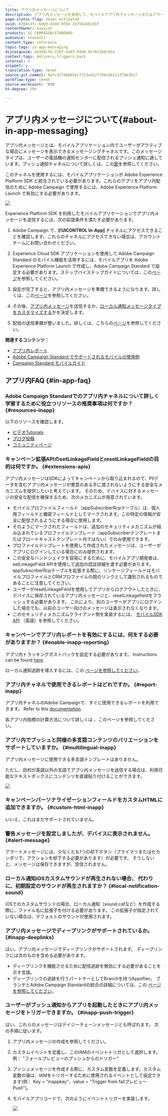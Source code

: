 ```yaml
---
title: アプリ内メッセージについて
description: アプリ内メッセージを使用して、モバイルアプリ内でメッセージまたはアラートを表示します。
page-status-flag: never-activated
uuid: 6784cdfc-6db9-41dd-9fbb-2e756a5bcb5f
contentOwner: sauviat
products: SG_CAMPAIGN/STANDARD
audience: channels
content-type: reference
topic-tags: in-app-messaging
discoiquuid: a4168cfb-22bf-4ab3-b9d8-6e76e1bdc055
context-tags: delivery,triggers,back
internal: n
snippet: y
translation-type: tm+mt
source-git-commit: 4efc42fd6b656c7723ed52f704c801113f9b3817
workflow-type: tm+mt
source-wordcount: '930'
ht-degree: 29%

---
```



# アプリ内メッセージについて{#about-in-app-messaging}

アプリ内メッセージとは、モバイルアプリケーション内でユーザーがアクティブな場合にメッセージを表示できるメッセージングチャネルです。このメッセージタイプは、ユーザーの電話機の通知センターに配信されるプッシュ通知に適しています。プッシュ通知チャネルについて詳しくは、この[節](../../channels/using/about-push-notifications.md)を参照してください。

このチャネルを使用するには、モバイルアプリケーションが Adobe Experience Platform SDK と統合されている必要があります。これらのアプリをアプリ内配信のために Adobe Campaign で使用するには、Adobe Experience Platform Launch で有効にする必要があります。

![](assets/launch_campaign.png)

Experience Platform SDK を利用したモバイルアプリケーションでアプリ内メッセージを送信するには、次の前提条件を満たす必要があります。

1. Adobe Campaign で、**[!UICONTROL In-App]** チャネルにアクセスできることを確認します。これらのチャネルにアクセスできない場合は、アカウントチームにお問い合わせください。

1. Experience Cloud SDK アプリケーションを使用して Adobe Campaign Standard のモバイル機能を活用するには、モバイルアプリを Adobe Experience Platform Launch で作成し、Adobe Campaign Standard で設定する必要があります。ステップバイステップガイドについては、この[ページ](https://helpx.adobe.com/jp/campaign/kb/configuring-app-sdk.html)を参照してください。

1. 設定が完了すると、アプリ内メッセージを準備できるようになります。詳しくは、この[ページ](../../channels/using/preparing-and-sending-an-in-app-message.md#preparing-your-in-app-message)を参照してください。

1. その後、[アプリ内メッセージ](../../channels/using/customizing-an-in-app-message.md)を送信するか、[ローカル通知メッセージタイプをカスタマイズする](../../channels/using/customizing-an-in-app-message.md#customizing-a-local-notification-message-type)かを決定します。

1. 配信の送信準備が整いました。詳しくは、こちらの[ページ](../../channels/using/preparing-and-sending-an-in-app-message.md#sending-your-in-app-message)を参照してください。

**関連するコンテンツ：**

* [アプリ内レポート](../../reporting/using/in-app-report.md)
* [Adobe Campaign Standard でサポートされるモバイルの使用例](https://helpx.adobe.com/jp/campaign/kb/configure-launch-rules-acs-use-cases.html)
* [Campaign Standard モバイルガイド](https://helpx.adobe.com/jp/campaign/kb/acs-mobile.html)

## アプリ内FAQ {#in-app-faq}

### Adobe Campaign Standardでのアプリ内チャネルについて詳しく学習するために役立つリソースの推奨事項は何ですか？ {#resources-inapp}

以下のリソースを確認します。

* [ビデオTutorials](https://docs.adobe.com/content/help/en/campaign-standard-learn/tutorials/communication-channels/mobile/in-app/in-app-message-overview.html)
* [ブログ投稿](https://theblog.adobe.com/get-more-out-of-the-new-in-app-message-channel-from-adobe-campaign/)
* [コミュニティページ](https://experienceleaguecommunities.adobe.com/t5/adobe-campaign-standard/ct-p/adobe-campaign-standard-community)

### キャンペーン拡張APIのsetLinkageFieldとresetLinkageFieldの目的は何ですか。 {#extensions-apis}

アプリ内メッセージはSDKによってキャンペーンから取り込まれるので、PIIデータを含むアプリ内メッセージが悪意のある手に渡されないようにする安全なメカニズムを提供したいと考えています。 そのため、デバイスに対するメッセージの安全な配信を確保するため、次のメカニズムが用意されています。

* モバイルプロファイルフィールド（appSubscriberRcpテーブル）は、個人用フィールドと機密フィールドとしてマークされます。この特定の情報が安全に配信されるようにする場合に使用します。
* そのようにマークされたフィールドは、追加のセキュリティメカニズムが組み込まれているプロファイルテンプレート（appSubscriberテンプレートまたはブロードキャストテンプレート内ではない）でのみ使用できます。
* プロファイルテンプレートを使用して作成されたメッセージは、ユーザーがアプリにログインしている場合にのみ提供されます。
* この安全なハンドシェイクを容易にするために、モバイルアプリ開発者は、setLinkageField APIを使用して追加の認証詳細を渡す必要があります。 appSubscriberRcpテーブルを拡張する際に、リンケージフィールドはモバイルプロファイルとCRMプロファイルの間のリンクとして識別されるものであることに注意してください。
* ユーザーがresetLinkageFieldを使用してアプリからログアウトしたときに、デバイスに保存されているアプリ内メッセージと、resetLinkagefieldをフラッシュする必要があります。 これにより、別のユーザーがアプリにログインした場合でも、以前のユーザー向けのメッセージは表示されなくなります。
* このセキュリティメカニズムクライアント側を実装するには、 [モバイルSDK API](https://aep-sdks.gitbook.io/docs/using-mobile-extensions/adobe-campaign-standard/adobe-campaign-standard-api-reference) （英語）を参照してください。

### キャンペーンでアプリ内レポートを有効にするには、何をする必要がありますか？ {#enable-inapp-reporting}

アプリ内トラッキングポストバックを設定する必要があります。 Instructions can be found [here](https://helpx.adobe.com/campaign/kb/config-app-in-launch.html#InApptrackingpostback).

ローカル通知追跡を導入するには、この [ページを参照してください](../../administration/using/local-tracking.md)。

### アプリ内チャネルで使用できるレポートはどれですか。 {#report-inapp}

アプリ内チャネルのAdobe Campaignで、すぐに使用できるレポートを利用できます。 Refer to this [documentation](../../reporting/using/in-app-report.md).

各アプリ内指標の計算方法について詳しくは [](../../reporting/using/indicator-calculation.md#in-app-delivery) 、このページを参照してください。

### アプリ内でプッシュと同様の多言語コンテンツのバリエーションをサポートしていますか。 {#multilingual-inapp}

アプリ内メッセージに使用できる多言語テンプレートはありません。

ただし、目的が英語以外の言語でアプリ内メッセージを送信する場合は、利用可能なテキストボックスにコンテンツを直接貼り付けることができます。

![](assets/faq_inapp.png)

### キャンペーンパーソナライゼーションフィールドをカスタムHTMLに追加できますか。 {#custom-html-inapp}

いいえ、これはまだサポートされていません。

### 警告メッセージを設定しましたが、デバイスに表示されません。 {#alert-message}

アラートメッセージには、少なくとも1つの却下ボタン（プライマリまたはセカンダリで、アクションを却下する必要があります）が必要です。 そうしないと、メッセージは保存できますが、受信されません。

### ローカル通知iOSカスタムサウンドが再生されない場合、 代わりに、初期設定のサウンドが再生されますか？ {#local-notification-sound}

iOSでのカスタムサウンドの場合、ローカル通知（sound.cafなど）を作成する際に、ファイル名に拡張子を付ける必要があります。 この拡張子が指定されていない場合は、デフォルトのサウンドが使用されます。

### アプリ内メッセージでディープリンクがサポートされているか。 {#inapp-deeplinks}

はい、アプリ内メッセージでディープリンクがサポートされます。 ディープリンクには次のものを含める必要があります。

* ディープリンクを機能させるために配信追跡を無効にする必要があることを示す言語。
* ディープリンクの追跡を行うパートナーとしてBranchを持つAppsflier。 ブランチとAdobe Campaign Standardの統合の詳細については、この [ページを参照してください](https://help.branch.io/using-branch/docs/adobe-campaign-standard-1)。

### ユーザーがプッシュ通知からアプリを起動したときにアプリ内メッセージをトリガーできますか。 {#inapp-push-trigger}

はい、これらのメッセージはデイジーチェーンメッセージとも呼ばれます。 次の手順に従います。

1. アプリ内メッセージの作成を参照してください。

1. カスタムイベントを定義し、このIAMのイベントトリガとして選択します。例： &quot;フォールプレビューのプッシュからのトリガー&quot;

1. プッシュメッセージを作成する際に、カスタム変数を定義します。カスタム変数の値は、IAMをトリガーするために使用されるイベントとして設定できます(例： Key = &quot;inappkey&quot;、value = &quot;Trigger from fallプレビューPush&quot;)。

1. モバイルアプリコードで、次のようにイベントトリガーを実装します。

   ![](assets/faq_inapp_2.png)
